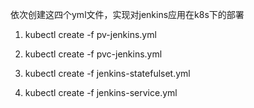 依次创建这四个yml文件，实现对jenkins应用在k8s下的部署
1. kubectl create -f pv-jenkins.yml

2. kubectl create -f pvc-jenkins.yml

3. kubectl create -f jenkins-statefulset.yml

4. kubectl create -f jenkins-service.yml
